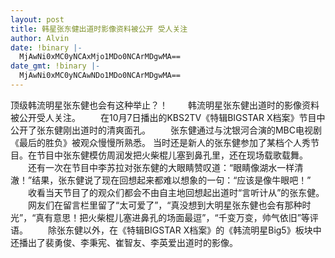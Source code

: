 ```yaml
---
layout: post
title: 韩星张东健出道时影像资料被公开 受人关注
author: Alvin
date: !binary |-
  MjAwNi0xMC0yNCAxMjo1MDo0NCArMDgwMA==
date_gmt: !binary |-
  MjAwNi0xMC0yNCAwNDo1MDo0NCArMDgwMA==
---
```

顶级韩流明星张东健也会有这种举止？！ 
　　韩流明星张东健出道时的影像资料被公开受人关注。
　　在10月7日播出的KBS2TV《特辑BIGSTAR X档案》节目中公开了张东健刚出道时的清爽面孔。
　　张东健通过与沈银河合演的MBC电视剧《最后的胜负》被观众慢慢所熟悉。
当时还是新人的张东健参加了某档个人秀节目。在节目中张东健模仿周润发把火柴棍儿塞到鼻孔里，还在现场载歌载舞。
　　还有一次在节目中李苏拉对张东健的大眼睛赞叹道：“眼睛像湖水一样清澈！”结果，张东健说了现在回想起来都难以想象的一句：“应该是像牛眼吧！”
　　收看当天节目了的观众们都会不由自主地回想起出道时“言听计从”的张东健。
　　网友们在留言栏里留了“太可爱了”，“真没想到大明星张东健也会有那种时光”，“真有意思！把火柴棍儿塞进鼻孔的场面最逗”，“千变万变，帅气依旧”等评语。
　　除张东健以外，在《特辑BIGSTAR X档案》的《韩流明星Big5》板块中还播出了裴勇俊、李秉宪、崔智友、李英爱出道时的影像。
